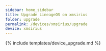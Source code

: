 ```yaml
---
sidebar: home_sidebar
title: Upgrade LineageOS on xmsirius
folder: upgrade
permalink: /devices/xmsirius/upgrade
device: xmsirius
---
```

{% include templates/device_upgrade.md %}
